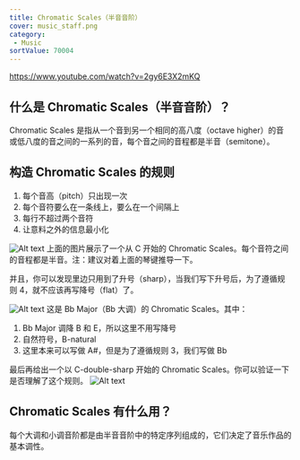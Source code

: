 ```yaml
---
title: Chromatic Scales（半音音阶）
cover: music_staff.png
category:
 - Music
sortValue: 70004
---
```


https://www.youtube.com/watch?v=2gy6E3X2mKQ

## 什么是 Chromatic Scales（半音音阶）？

Chromatic Scales 是指从一个音到另一个相同的高八度（octave higher）的音或低八度的音之间的一系列的音，每个音之间的音程都是半音（semitone）。

## 构造 Chromatic Scales 的规则

1. 每个音高（pitch）只出现一次
2. 每个音符要么在一条线上，要么在一个间隔上
3. 每行不超过两个音符
4. 让意料之外的信息最小化

![Alt text](image.png)
上面的图片展示了一个从 C 开始的 Chromatic Scales。每个音符之间的音程都是半音。注：建议对着上面的琴键推导一下。

并且，你可以发现里边只用到了升号（sharp），当我们写下升号后，为了遵循规则 4，就不应该再写降号（flat）了。

![Alt text](image-2.png)
这是 Bb Major（Bb 大调）的 Chromatic Scales。其中：

1. Bb Major 调降 B 和 E，所以这里不用写降号
2. 自然符号，B-natural
3. 这里本来可以写做 A#，但是为了遵循规则 3，我们写做 Bb

最后再给出一个以 C-double-sharp 开始的 Chromatic Scales。你可以验证一下是否理解了这个规则。
![Alt text](image-3.png)

## Chromatic Scales 有什么用？

每个大调和小调音阶都是由半音音阶中的特定序列组成的，它们决定了音乐作品的基本调性。

